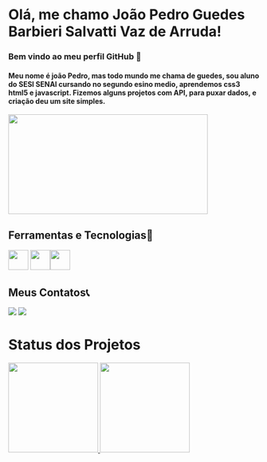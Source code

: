 
# Olá, me chamo João Pedro Guedes Barbieri Salvatti Vaz de Arruda!
### Bem vindo ao meu perfil GitHub 👋
  #### Meu nome é joão Pedro, mas todo mundo me chama de guedes, sou aluno do SESI SENAI cursando no segundo esino medio, aprendemos css3 html5 e javascript. Fizemos alguns projetos com API, para puxar dados, e criação deu um site simples.
 <img src="https://gifs.eco.br/wp-content/uploads/2022/02/gifs-do-gatinho-digitando-2.gif" width="400" height="200"  /> 
 
## Ferramentas e Tecnologias🔧


<img src="https://cdn.jsdelivr.net/gh/devicons/devicon/icons/html5/html5-original.svg" width="40" height="40" /> <img src="https://cdn.jsdelivr.net/gh/devicons/devicon/icons/css3/css3-original.svg" width="40" height="40" /><img src="https://cdn.jsdelivr.net/gh/devicons/devicon/icons/javascript/javascript-original.svg" width="40" height="40" />
## Meus Contatos📞 
<div>
<a href="https://www.instagram.com/qual.guedes/" target="_blank"><img src="https://img.shields.io/badge/-Instagram-%23E4405F?style=for-the-badge&logo=instagram&logoColor=white" target="_blank"></a>
<a href = "mailto:jpguedesbarbieri@gmail.com"><img src="https://img.shields.io/badge/Gmail-D14836?style=for-the-badge&logo=gmail&logoColor=white" target="_blank"></a>
</div>

# Status dos Projetos 
<div>
<a href="https://github.com/jaoguedes">
<img height="180em" src="https://github-readme-stats.vercel.app/api/top-langs/?username=jaoguedes&layout=compact&langs_count=7&theme=dracula"/>
<img height="180em" src="https://github-readme-stats.vercel.app/api?username=jaoguedes&show_icons=true&theme=dracula&include_all_commits=true&count_private=true"/>
</div>
